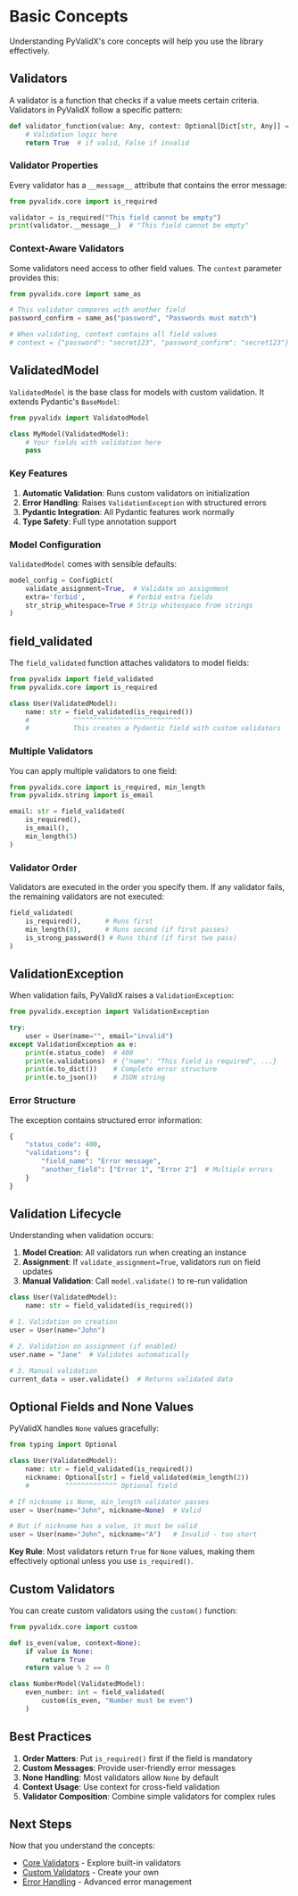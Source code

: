 # Basic Concepts

Understanding PyValidX's core concepts will help you use the library effectively.

## Validators

A validator is a function that checks if a value meets certain criteria. Validators in PyValidX follow a specific pattern:

```python
def validator_function(value: Any, context: Optional[Dict[str, Any]] = None) -> bool:
    # Validation logic here
    return True  # if valid, False if invalid
```

### Validator Properties

Every validator has a `__message__` attribute that contains the error message:

```python
from pyvalidx.core import is_required

validator = is_required("This field cannot be empty")
print(validator.__message__)  # "This field cannot be empty"
```

### Context-Aware Validators

Some validators need access to other field values. The `context` parameter provides this:

```python
from pyvalidx.core import same_as

# This validator compares with another field
password_confirm = same_as("password", "Passwords must match")

# When validating, context contains all field values
# context = {"password": "secret123", "password_confirm": "secret123"}
```

## ValidatedModel

`ValidatedModel` is the base class for models with custom validation. It extends Pydantic's `BaseModel`:

```python
from pyvalidx import ValidatedModel

class MyModel(ValidatedModel):
    # Your fields with validation here
    pass
```

### Key Features

1. **Automatic Validation**: Runs custom validators on initialization
2. **Error Handling**: Raises `ValidationException` with structured errors
3. **Pydantic Integration**: All Pydantic features work normally
4. **Type Safety**: Full type annotation support

### Model Configuration

`ValidatedModel` comes with sensible defaults:

```python
model_config = ConfigDict(
    validate_assignment=True,  # Validate on assignment
    extra='forbid',           # Forbid extra fields
    str_strip_whitespace=True # Strip whitespace from strings
)
```

## field_validated

The `field_validated` function attaches validators to model fields:

```python
from pyvalidx import field_validated
from pyvalidx.core import is_required

class User(ValidatedModel):
    name: str = field_validated(is_required())
    #           ^^^^^^^^^^^^^^^^^^^^^^^^^^^
    #           This creates a Pydantic field with custom validators
```

### Multiple Validators

You can apply multiple validators to one field:

```python
from pyvalidx.core import is_required, min_length
from pyvalidx.string import is_email

email: str = field_validated(
    is_required(),
    is_email(),
    min_length(5)
)
```

### Validator Order

Validators are executed in the order you specify them. If any validator fails, the remaining validators are not executed:

```python
field_validated(
    is_required(),      # Runs first
    min_length(8),      # Runs second (if first passes)
    is_strong_password() # Runs third (if first two pass)
)
```

## ValidationException

When validation fails, PyValidX raises a `ValidationException`:

```python
from pyvalidx.exception import ValidationException

try:
    user = User(name="", email="invalid")
except ValidationException as e:
    print(e.status_code)  # 400
    print(e.validations)  # {"name": "This field is required", ...}
    print(e.to_dict())    # Complete error structure
    print(e.to_json())    # JSON string
```

### Error Structure

The exception contains structured error information:

```python
{
    "status_code": 400,
    "validations": {
        "field_name": "Error message",
        "another_field": ["Error 1", "Error 2"]  # Multiple errors
    }
}
```

## Validation Lifecycle

Understanding when validation occurs:

1. **Model Creation**: All validators run when creating an instance
2. **Assignment**: If `validate_assignment=True`, validators run on field updates
3. **Manual Validation**: Call `model.validate()` to re-run validation

```python
class User(ValidatedModel):
    name: str = field_validated(is_required())

# 1. Validation on creation
user = User(name="John")

# 2. Validation on assignment (if enabled)
user.name = "Jane"  # Validates automatically

# 3. Manual validation
current_data = user.validate()  # Returns validated data
```

## Optional Fields and None Values

PyValidX handles `None` values gracefully:

```python
from typing import Optional

class User(ValidatedModel):
    name: str = field_validated(is_required())
    nickname: Optional[str] = field_validated(min_length(2))
    #         ^^^^^^^^^^^^^ Optional field

# If nickname is None, min_length validator passes
user = User(name="John", nickname=None)  # Valid

# But if nickname has a value, it must be valid
user = User(name="John", nickname="A")   # Invalid - too short
```

**Key Rule**: Most validators return `True` for `None` values, making them effectively optional unless you use `is_required()`.

## Custom Validators

You can create custom validators using the `custom()` function:

```python
from pyvalidx.core import custom

def is_even(value, context=None):
    if value is None:
        return True
    return value % 2 == 0

class NumberModel(ValidatedModel):
    even_number: int = field_validated(
        custom(is_even, "Number must be even")
    )
```

## Best Practices

1. **Order Matters**: Put `is_required()` first if the field is mandatory
2. **Custom Messages**: Provide user-friendly error messages
3. **None Handling**: Most validators allow `None` by default
4. **Context Usage**: Use context for cross-field validation
5. **Validator Composition**: Combine simple validators for complex rules

## Next Steps

Now that you understand the concepts:

- [Core Validators](../validators/core.md) - Explore built-in validators
- [Custom Validators](../advanced/custom-validators.md) - Create your own
- [Error Handling](../advanced/error-handling.md) - Advanced error management
